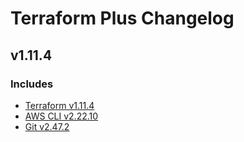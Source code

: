 # Terraform Plus Changelog

## v1.11.4

### Includes

- [Terraform v1.11.4](https://github.com/hashicorp/terraform/releases/tag/v1.11.4)
- [AWS CLI v2.22.10](https://github.com/aws/aws-cli/blob/v2/CHANGELOG.rst)
- [Git v2.47.2](https://git-scm.com/docs/git-config/2.47.2)
